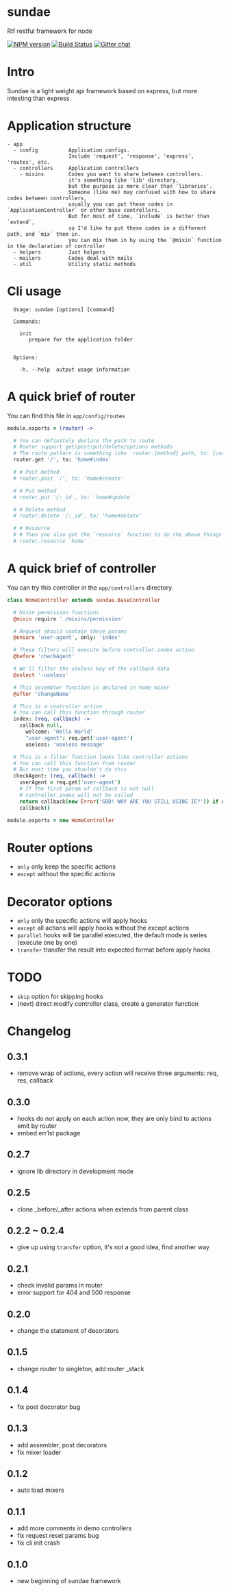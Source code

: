 sundae
======

Rtf restful framework for node

[![NPM version][npm-image]][npm-url] [![Build Status][travis-image]][travis-url] [![Gitter chat][gitter-image]][gitter-url]

# Intro

Sundae is a light weight api framework based on express, but more intesting than express.

# Application structure
```
- app
  - config          Application configs.
                    Include 'request', 'response', 'express', 'routes', etc.
  - controllers     Application controllers
    - mixins        Codes you want to share between controllers.
                    it's something like 'lib' directory,
                    but the purpose is more clear than 'libraries'.
                    Someone (like me) may confused with how to share codes between controllers,
                    usually you can put these codes in `ApplicationController` or other base controllers.
                    But for most of time, `include` is better than `extend`,
                    so I'd like to put these codes in a different path, and `mix` them in.
                    you can mix them in by using the `@mixin` function in the declaration of controller
  - helpers         Just helpers
  - mailers         Codes deal with mails
  - util            Utility static methods
```

# Cli usage
```
  Usage: sundae [options] [command]

  Commands:

    init
       prepare for the application folder


  Options:

    -h, --help  output usage information
```
# A quick brief of router

You can find this file in `app/config/routes`

```coffeescript
module.exports = (router) ->

  # You can definitely declare the path to route
  # Router support get/post/put/delete/options methods
  # The route pattarn is something like `router.{method} path, to: {controller}#{action}`
  router.get '/', to: 'home#index'

  # # Post method
  # router.post '/', to: 'home#create'

  # # Put method
  # router.put '/:_id', to: 'home#update'

  # # Delete method
  # router.delete '/:_id', to: 'home#delete'

  # # Resource
  # # Then you also got the `resource` function to do the above things more restfully
  # router.resource 'home'
```

# A quick brief of controller

You can try this controller in the `app/controllers` directory.

```coffeescript
class HomeController extends sundae.BaseController

  # Mixin permission functions
  @mixin require './mixins/permission'

  # Request should contain these params
  @ensure 'user-agent', only: 'index'

  # These filters will execute before controller.index action
  @before 'checkAgent'

  # We'll filter the useless key of the callback data
  @select '-useless'

  # This assembler function is declared in home mixer
  @after 'changeName'

  # This is a controller action
  # You can call this function through router
  index: (req, callback) ->
    callback null,
      welcome: 'Hello World'
      "user-agent": req.get('user-agent')
      useless: 'useless message'

  # This is a filter function looks like controller actions
  # You can call this function from router
  # But most time you shouldn't do this
  checkAgent: (req, callback) ->
    userAgent = req.get('user-agent')
    # If the first param of callback is not null
    # controller.index will not be called
    return callback(new Error('GOD! WHY ARE YOU STILL USING IE?')) if userAgent.match /MSIE/
    callback()

module.exports = new HomeController
```

# Router options

- `only` only keep the specific actions
- `except` without the specific actions

# Decorator options

- `only` only the specific actions will apply hooks
- `except` all actions will apply hooks without the except actions
- `parallel` hooks will be parallel executed, the default mode is series (execute one by one)
- `transfer` transfer the result into expected format before apply hooks

# TODO

- `skip` option for skipping hooks
- (next) direct modify controller class, create a generator function

# Changelog

## 0.3.1
- remove wrap of actions, every action will receive three arguments: req, res, callback

## 0.3.0
- hooks do not apply on each action now, they are only bind to actions emit by router
- embed err1st package

## 0.2.7

- ignore lib directory in development mode

## 0.2.5

- clone _before/_after actions when extends from parent class

## 0.2.2 ~ 0.2.4

- give up using `transfer` option, it's not a good idea, find another way

## 0.2.1

- check invalid params in router
- error support for 404 and 500 response

## 0.2.0

- change the statement of decorators

## 0.1.5

- change router to singleton, add router _stack

## 0.1.4

- fix post decorator bug

## 0.1.3

- add assembler, post decorators
- fix mixer loader

## 0.1.2

- auto load mixers

## 0.1.1

- add more comments in demo controllers
- fix request reset params bug
- fix cli init crash

## 0.1.0
- new beginning of sundae framework

[npm-url]: https://npmjs.org/package/sundae
[npm-image]: http://img.shields.io/npm/v/sundae.svg

[travis-url]: https://travis-ci.org/sailxjx/sundae
[travis-image]: http://img.shields.io/travis/sailxjx/sundae.svg

[gitter-url]: https://gitter.im/sailxjx/sundae
[gitter-image]: https://badges.gitter.im/sailxjx/sundae.png
